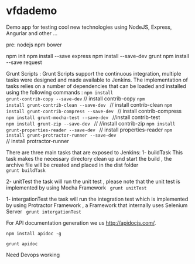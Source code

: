# vfdademo
Demo app for testing cool new technologies using NodeJS, Express, Angurlar and other ...

pre:
nodejs
npm
bower

npm init
npm install --save express
npm install --save-dev  grunt
npm install --save request


Grunt Scripts :
Grunt Scripts support the continuous integration, multiple tasks were designed and made available to Jenkins.
The implementation of tasks relies on a number of dependencies that can be loaded and installed using the following commands :
 <code>npm install grunt-contrib-copy --save-dev</code>        // install contrib-copy
 <code>npm install grunt-contrib-clean --save-dev </code>      // install contrib-clean
 <code>npm install grunt-contrib-compress --save-dev </code>   // install contrib-compress
 <code>npm install grunt-mocha-test --save-dev </code>          //install contrib-test   
 <code>npm install grunt-zip --save-dev </code>                // //install contrib-zip
 <code>npm install grunt-properties-reader --save-dev </code>    // install properties-reader
 <code>npm install grunt-protractor-runner --save-dev </code>    // install protractor-runner 
 
There are three main tasks that are exposed to Jenkins:
1-	buildTask 
This task makes the necessary directory clean up  and start the build , the archive file will be created and placed in the dist folder
<code> grunt buildTask</code>

2-	unitTest
the task will run the unit test , please note that  the unit test is implemented by using Mocha Framework 
<code> grunt unitTest </code>


1-	intergationTest
the task will run the integration test which is implemented by using Protractor Framework ,  a Framework that internally uses Selenium Server 
<code> grunt intergationTest </code>

For API documentation generation we us http://apidocjs.com/.

<code>npm install apidoc -g</code>

<code>grunt apidoc</code>

Need Devops working
